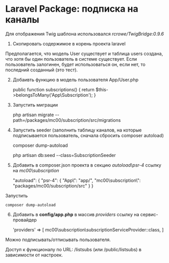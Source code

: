 Laravel Package: подписка на каналы
===================================

Для отображения Twig шаблона использовался *rcrowe/TwigBridge:0.9.6*

1. Скопировать содержимое в корень проекта laravel

Предполагается, что модель User существует и таблица users создана, что хотя бы один пользователь в системе существует.
Если пользователь залогинен, будет использоваться он, если нет, то последний созданный (это тест).

2. Добаивть функцию в модель пользователя App/User.php

    public function subscriptions()
    {
        return $this->belongsToMany('App\Subscription');
    }

3. Запустить миграции

    php artisan migrate --path=/packages/mc00/subscription/src/migrations

4. Запустить seeder (заполнить таблицу каналов, на которые подписывается пользователь, сначала сбросить composer autoload)

	composer dump-autoload

    php artisan db:seed --class=SubscriptionSeeder

5. Добавить в composer.json проекта в секцию *autoload\psr-4* ссылку на *mc00\subscription*

    "autoload": {
        "psr-4": {
            "App\\": "app/",
            "mc00\\subscription\\": "packages/mc00/subscription/src"
		}
    }


Запустить

    composer dump-autoload

6. Добавить в **config/app.php** в массив *providers* ссылку на сервис-провайдер

    'providers' => [
	    mc00\subscription\subscriptionServiceProvider::class,
	]



Можно подписывать/отписывать пользователя.

Доступ к функционалу по URL: /listsubs (или /public/listsubs) в зависимости от настроек.



